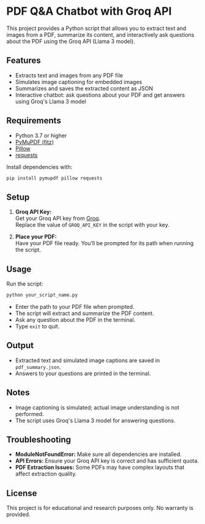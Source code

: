 # PDF Q&A Chatbot with Groq API

This project provides a Python script that allows you to extract text and images from a PDF, summarize its content, and interactively ask questions about the PDF using the Groq API (Llama 3 model).

## Features

- Extracts text and images from any PDF file
- Simulates image captioning for embedded images
- Summarizes and saves the extracted content as JSON
- Interactive chatbot: ask questions about your PDF and get answers using Groq's Llama 3 model

## Requirements

- Python 3.7 or higher
- [PyMuPDF (fitz)](https://pymupdf.readthedocs.io/en/latest/)
- [Pillow](https://pillow.readthedocs.io/en/stable/)
- [requests](https://docs.python-requests.org/en/latest/)

Install dependencies with:
```bash
pip install pymupdf pillow requests
```

## Setup

1. **Groq API Key:**  
   Get your Groq API key from [Groq](https://console.groq.com/).  
   Replace the value of `GROQ_API_KEY` in the script with your key.

2. **Place your PDF:**  
   Have your PDF file ready. You’ll be prompted for its path when running the script.

## Usage

Run the script:
```bash
python your_script_name.py
```
- Enter the path to your PDF file when prompted.
- The script will extract and summarize the PDF content.
- Ask any question about the PDF in the terminal.
- Type `exit` to quit.

## Output

- Extracted text and simulated image captions are saved in `pdf_summary.json`.
- Answers to your questions are printed in the terminal.

## Notes

- Image captioning is simulated; actual image understanding is not performed.
- The script uses Groq's Llama 3 model for answering questions.

## Troubleshooting

- **ModuleNotFoundError:** Make sure all dependencies are installed.
- **API Errors:** Ensure your Groq API key is correct and has sufficient quota.
- **PDF Extraction Issues:** Some PDFs may have complex layouts that affect extraction quality.

## License

This project is for educational and research purposes only. No warranty is provided.